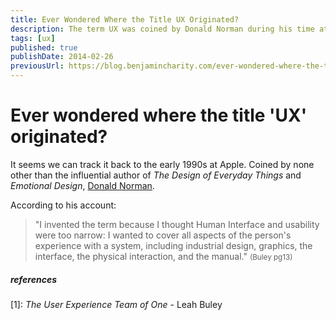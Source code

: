 ```yaml
---
title: Ever Wondered Where the Title UX Originated?
description: The term UX was coined by Donald Norman during his time at Apple in the 90s.
tags: [ux]
published: true
publishDate: 2014-02-26
previousUrl: https://blog.benjamincharity.com/ever-wondered-where-the-title-ux-originated/
---
```


# Ever wondered where the title 'UX' originated?

It seems we can track it back to the early 1990s at Apple. Coined by none other than the influential author of *The 
Design of Everyday Things* and *Emotional Design*, [Donald Norman][dNorman].

According to his account:

> "I invented the term because I thought Human Interface and usability were too narrow: I wanted to cover all 
> aspects of the person's experience with a system, including industrial design, graphics, the interface, the 
> physical interaction, and the manual." <small>(Buley pg13)</small>

##### references

[1]: *The User Experience Team of One* - Leah Buley

[dNorman]: http://www.jnd.org/
